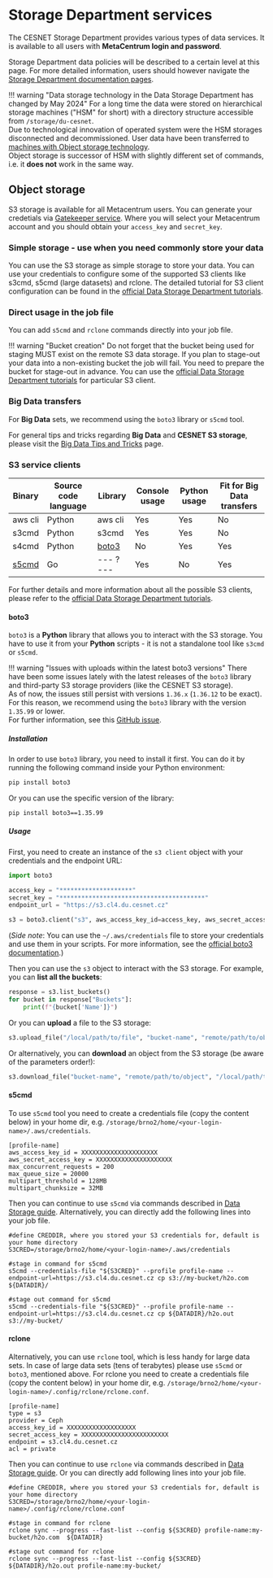 # Storage Department services

The CESNET Storage Department provides various types of data services.
It is available to all users with **MetaCentrum login and password**.

Storage Department data policies will be described to a certain level at this page.
For more detailed information, users should however navigate the [Storage Department documentation pages](https://docs.du.cesnet.cz).

!!! warning "Data storage technology in the Data Storage Department has changed by May 2024"
    For a long time the data were stored on hierarchical storage machines ("HSM" for short) with a directory structure accessible from `/storage/du-cesnet`.<br/> Due to technological innovation of operated system were the HSM storages disconnected and decommissioned. User data have been transferred to [machines with Object storage technology](https://docs.du.cesnet.cz/en/object-storage-s3/s3-service).<br/> Object storage is successor of HSM with slightly different set of commands, i.e. it **does not** work in the same way.

## Object storage
S3 storage is available for all Metacentrum users.
You can generate your credetials via [Gatekeeper service](https://access.du.cesnet.cz/#/).
Where you will select your Metacentrum account and you should obtain your `access_key` and `secret_key`.

### Simple storage - use when you need commonly store your data

You can use the S3 storage as simple storage to store your data.
You can use your credentials to configure some of the supported S3 clients like s3cmd, s5cmd (large datasets) and rclone.
The detailed tutorial for S3 client configuration can be found in the [official Data Storage Department tutorials](https://docs.du.cesnet.cz/en/object-storage-s3/s3-clients).

### Direct usage in the job file
You can add `s5cmd` and `rclone` commands directly into your job file.

!!! warning "Bucket creation"
    Do not forget that the bucket being used for staging MUST exist on the remote S3 data storage. If you plan to stage-out your data into a non-existing bucket the job will fail. You need to prepare the bucket for stage-out in advance. You can use the [official Data Storage Department tutorials](https://docs.du.cesnet.cz/en/object-storage-s3/s3-clients) for particular S3 client.

### Big Data transfers

For **Big Data** sets, we recommend using the `boto3` library or `s5cmd` tool.

For general tips and tricks regarding **Big Data** and **CESNET S3 storage**, please visit the [Big Data Tips and Tricks](big-data-tips-and-tricks.md) page.
### S3 service clients

| Binary          | Source code language | Library         | Console usage | Python usage | Fit for Big Data transfers |
|-----------------|----------------------|-----------------|---------------|--------------|----------------------------|
| aws cli         | Python               | aws cli         | Yes           | Yes          | No                         |
| s3cmd           | Python               | s3cmd           | Yes           | Yes          | No                         |
| s4cmd           | Python               | [boto3](#boto3) | No            | Yes          | Yes                        |
| [s5cmd](#s5cmd) | Go                   | --- ? ---       | Yes           | No           | Yes                        |

For further details and more information about all the possible S3 clients, please refer to the [official Data Storage Department tutorials](https://du.cesnet.cz/en/navody/object_storage/cesnet_s3/start).

#### boto3

`boto3` is a **Python** library that allows you to interact with the S3 storage.
You have to use it from your **Python** scripts - it is not a standalone tool like `s3cmd` or `s5cmd`.

[//]: # (TODO: Remove this warning when the issue is resolved.)

!!! warning "Issues with uploads within the latest boto3 versions"
    There have been some issues lately with the latest releases of the `boto3` library and third-party S3 storage providers (like the CESNET S3 storage).<br/> As of now, the issues still persist with versions `1.36.x` (`1.36.12` to be exact). For this reason, we recommend using the `boto3` library with the version `1.35.99` or lower.<br/> For further information, see this [GitHub issue](https://github.com/boto/boto3/issues/4400).

##### Installation

In order to use `boto3` library, you need to install it first.
You can do it by running the following command inside your Python environment:

```bash
pip install boto3
```

[//]: # (TODO: Remove this installation instruction when the issue is resolved.)

Or you can use the specific version of the library:

```bash
pip install boto3==1.35.99
```

##### Usage

First, you need to create an instance of the `s3 client` object with your credentials and the endpoint URL:

```python
import boto3

access_key = "********************"
secret_key = "****************************************"
endpoint_url = "https://s3.cl4.du.cesnet.cz"

s3 = boto3.client("s3", aws_access_key_id=access_key, aws_secret_access_key=secret_key, endpoint_url=endpoint_url)
```

(*Side note*: You can use the `~/.aws/credentials` file to store your credentials and use them in your scripts.
For more information, see the [official boto3 documentation](https://boto3.amazonaws.com/v1/documentation/api/latest/guide/credentials.html).)

Then you can use the `s3` object to interact with the S3 storage.
For example, you can **list all the buckets**:

```python
response = s3.list_buckets()
for bucket in response["Buckets"]:
    print(f"{bucket['Name']}")
```

Or you can **upload** a file to the S3 storage:

```python
s3.upload_file("/local/path/to/file", "bucket-name", "remote/path/to/object")
```

Or alternatively, you can **download** an object from the S3 storage (be aware of the parameters order!):

```python
s3.download_file("bucket-name", "remote/path/to/object", "/local/path/to/file")
```

#### s5cmd

To use `s5cmd` tool you need to create a credentials file (copy the content below) in your home dir, e.g. `/storage/brno2/home/<your-login-name>/.aws/credentials`.

```
[profile-name]
aws_access_key_id = XXXXXXXXXXXXXXXXXXXXX
aws_secret_access_key = XXXXXXXXXXXXXXXXXXXXX
max_concurrent_requests = 200
max_queue_size = 20000
multipart_threshold = 128MB
multipart_chunksize = 32MB
```

Then you can continue to use `s5cmd` via commands described in [Data Storage guide](https://docs.du.cesnet.cz/en/object-storage-s3/s5cmd).
Alternatively, you can directly add the following lines into your job file.

```
#define CREDDIR, where you stored your S3 credentials for, default is your home directory
S3CRED=/storage/brno2/home/<your-login-name>/.aws/credentials

#stage in command for s5cmd
s5cmd --credentials-file "${S3CRED}" --profile profile-name --endpoint-url=https://s3.cl4.du.cesnet.cz cp s3://my-bucket/h2o.com ${DATADIR}/

#stage out command for s5cmd
s5cmd --credentials-file "${S3CRED}" --profile profile-name --endpoint-url=https://s3.cl4.du.cesnet.cz cp ${DATADIR}/h2o.out s3://my-bucket/
```

#### rclone

Alternatively, you can use `rclone` tool, which is less handy for large data sets.
In case of large data sets (tens of terabytes) please use `s5cmd` or `boto3`, mentioned above.
For rclone you need to create a credentials file (copy the content below) in your home dir, e.g. `/storage/brno2/home/<your-login-name>/.config/rclone/rclone.conf`.

```
[profile-name]
type = s3
provider = Ceph
access_key_id = XXXXXXXXXXXXXXXXXXX
secret_access_key = XXXXXXXXXXXXXXXXXXXXXXXX
endpoint = s3.cl4.du.cesnet.cz
acl = private
```

Then you can continue to use `rclone` via commands described in [Data Storage guide](https://docs.du.cesnet.cz/en/object-storage-s3/rclone).
Or you can directly add following lines into your job file.

```
#define CREDDIR, where you stored your S3 credentials for, default is your home directory
S3CRED=/storage/brno2/home/<your-login-name>/.config/rclone/rclone.conf

#stage in command for rclone
rclone sync --progress --fast-list --config ${S3CRED} profile-name:my-bucket/h2o.com  ${DATADIR}

#stage out command for rclone
rclone sync --progress --fast-list --config ${S3CRED} ${DATADIR}/h2o.out profile-name:my-bucket/
```
